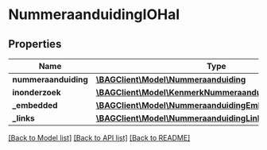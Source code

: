 # NummeraanduidingIOHal

## Properties
Name | Type | Description | Notes
------------ | ------------- | ------------- | -------------
**nummeraanduiding** | [**\BAGClient\Model\Nummeraanduiding**](Nummeraanduiding.md) |  | 
**inonderzoek** | [**\BAGClient\Model\KenmerkNummeraanduidingInOnderzoek[]**](KenmerkNummeraanduidingInOnderzoek.md) |  | [optional] 
**_embedded** | [**\BAGClient\Model\NummeraanduidingEmbedded**](NummeraanduidingEmbedded.md) |  | [optional] 
**_links** | [**\BAGClient\Model\NummeraanduidingLinks**](NummeraanduidingLinks.md) |  | [optional] 

[[Back to Model list]](../../README.md#documentation-for-models) [[Back to API list]](../../README.md#documentation-for-api-endpoints) [[Back to README]](../../README.md)

